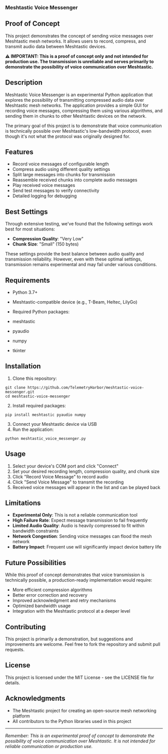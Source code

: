 ### Meshtastic Voice Messenger

## Proof of Concept

This project demonstrates the concept of sending voice messages over Meshtastic mesh networks. It allows users to record, compress, and transmit audio data between Meshtastic devices.

**⚠️ IMPORTANT: This is a proof of concept only and not intended for production use. The transmission is unreliable and serves primarily to demonstrate the possibility of voice communication over Meshtastic.**





## Description

Meshtastic Voice Messenger is an experimental Python application that explores the possibility of transmitting compressed audio data over Meshtastic mesh networks. The application provides a simple GUI for recording voice messages, compressing them using various algorithms, and sending them in chunks to other Meshtastic devices on the network.

The primary goal of this project is to demonstrate that voice communication is technically possible over Meshtastic's low-bandwidth protocol, even though it's not what the protocol was originally designed for.

## Features

- Record voice messages of configurable length
- Compress audio using different quality settings
- Split large messages into chunks for transmission
- Reassemble received chunks into complete audio messages
- Play received voice messages
- Send test messages to verify connectivity
- Detailed logging for debugging


## Best Settings

Through extensive testing, we've found that the following settings work best for most situations:

- **Compression Quality**: "Very Low"
- **Chunk Size**: "Small" (150 bytes)


These settings provide the best balance between audio quality and transmission reliability. However, even with these optimal settings, transmission remains experimental and may fail under various conditions.

## Requirements

- Python 3.7+
- Meshtastic-compatible device (e.g., T-Beam, Heltec, LilyGo)
- Required Python packages:

- meshtastic
- pyaudio
- numpy
- tkinter





## Installation

1. Clone this repository:

```plaintext
git clone https://github.com/TelemetryHarbor/meshtastic-voice-messenger.git
cd meshtastic-voice-messenger
```


2. Install required packages:

```plaintext
pip install meshtastic pyaudio numpy
```


3. Connect your Meshtastic device via USB
4. Run the application:

```plaintext
python meshtastic_voice_messenger.py
```




## Usage

1. Select your device's COM port and click "Connect"
2. Set your desired recording length, compression quality, and chunk size
3. Click "Record Voice Message" to record audio
4. Click "Send Voice Message" to transmit the recording
5. Received voice messages will appear in the list and can be played back


## Limitations

- **Experimental Only**: This is not a reliable communication tool
- **High Failure Rate**: Expect message transmission to fail frequently
- **Limited Audio Quality**: Audio is heavily compressed to fit within bandwidth constraints
- **Network Congestion**: Sending voice messages can flood the mesh network
- **Battery Impact**: Frequent use will significantly impact device battery life


## Future Possibilities

While this proof of concept demonstrates that voice transmission is technically possible, a production-ready implementation would require:

- More efficient compression algorithms
- Better error correction and recovery
- Improved acknowledgment and retry mechanisms
- Optimized bandwidth usage
- Integration with the Meshtastic protocol at a deeper level


## Contributing

This project is primarily a demonstration, but suggestions and improvements are welcome. Feel free to fork the repository and submit pull requests.

## License

This project is licensed under the MIT License - see the LICENSE file for details.

## Acknowledgments

- The Meshtastic project for creating an open-source mesh networking platform
- All contributors to the Python libraries used in this project


---

*Remember: This is an experimental proof of concept to demonstrate the possibility of voice communication over Meshtastic. It is not intended for reliable communication or production use.*
